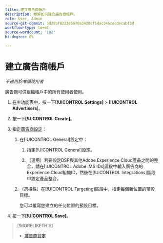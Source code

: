 ```yaml
---
title: 建立廣告商帳戶
description: 瞭解如何建立廣告商帳戶。
role: User, Admin
source-git-commit: bd29bf822385670a3420cf5dac346cecdecabf3d
workflow-type: tm+mt
source-wordcount: '102'
ht-degree: 0%

---
```


# 建立廣告商帳戶

*不適用於唯讀使用者*

<!-- Not published -->

廣告商可供組織帳戶中的所有使用者使用。

1. 在主功能表中，按一下&#x200B;**[!UICONTROL Settings]** > **[!UICONTROL Advertisers]**。

1. 按一下&#x200B;**[!UICONTROL Create]**。

1. 指定[廣告商設定](advertiser-settings.md)：

   1. 在[!UICONTROL General]設定中：

      1. 指定[!UICONTROL General]設定。

      1. （選用）若要設定DSP與其他Adobe Experience Cloud產品之間的整合，請在[!UICONTROL Adobe IMS IDs]區段中輸入廣告商的Experience Cloud組織ID，然後在[!UICONTROL Integrations]區段中設定產品整合。

   1. （選擇性）在[!UICONTROL Targeting]區段中，指定每個新位置的預設目標。

      您可以覆寫您建立的任何位置的預設目標。

1. 按一下&#x200B;**[!UICONTROL Save]**。

>[!MORELIKETHIS]
>
>* [廣告商設定](/help/dsp/admin/advertiser-settings.md)

